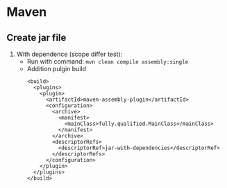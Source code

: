 # Maven
## Create jar file
1. With dependence (scope differ test): 
   - Run with command: `mvn clean compile assembly:single` 
   - Addition pulgin build
      ```maven
      <build>
        <plugins>
          <plugin>
            <artifactId>maven-assembly-plugin</artifactId>
            <configuration>
              <archive>
                <manifest>
                  <mainClass>fully.qualified.MainClass</mainClass>
                </manifest>
              </archive>
              <descriptorRefs>
                <descriptorRef>jar-with-dependencies</descriptorRef>
              </descriptorRefs>
            </configuration>
          </plugin>
        </plugins>
      </build>
      ```

